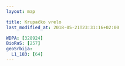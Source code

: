 ```yaml
---
layout: map

title: Krupačko vrelo
last_modified_at: 2018-05-21T23:31:16+02:00

WDPA: [328924]
BioRaS: [257]
geoSrbija:
  L1_183: [64]
---
```

